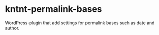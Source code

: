 # kntnt-permalink-bases
WordPress-plugin that add settings for permalink bases such as date and author.
